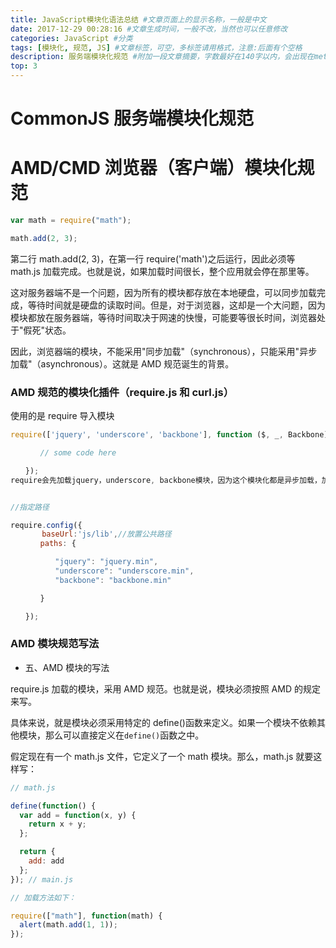 ```yaml
---
title: JavaScript模块化语法总结 #文章页面上的显示名称，一般是中文
date: 2017-12-29 00:28:16 #文章生成时间，一般不改，当然也可以任意修改
categories: JavaScript #分类
tags: [模块化, 规范, JS] #文章标签，可空，多标签请用格式，注意:后面有个空格
description: 服务端模块化规范 #附加一段文章摘要，字数最好在140字以内，会出现在meta的description里面
top: 3
---
```


# CommonJS 服务端模块化规范

# AMD/CMD 浏览器（客户端）模块化规范

```javascript
var math = require("math");

math.add(2, 3);
```

第二行 math.add(2, 3)，在第一行 require('math')之后运行，因此必须等 math.js 加载完成。也就是说，如果加载时间很长，整个应用就会停在那里等。

这对服务器端不是一个问题，因为所有的模块都存放在本地硬盘，可以同步加载完成，等待时间就是硬盘的读取时间。但是，对于浏览器，这却是一个大问题，因为模块都放在服务器端，等待时间取决于网速的快慢，可能要等很长时间，浏览器处于"假死"状态。

因此，浏览器端的模块，不能采用"同步加载"（synchronous），只能采用"异步加载"（asynchronous）。这就是 AMD 规范诞生的背景。

### AMD 规范的模块化插件（require.js 和 curl.js）

使用的是 require 导入模块

```javascript
require(['jquery', 'underscore', 'backbone'], function ($, _, Backbone){

　　　　// some code here

　　});
require会先加载jquery，underscore, backbone模块，因为这个模块化都是异步加载，加载完成后，在回调函数中调用这些模块的方法；


//指定路径

require.config({
       baseUrl:'js/lib',//放置公共路径
　　　　paths: {

　　　　　　"jquery": "jquery.min",
　　　　　　"underscore": "underscore.min",
　　　　　　"backbone": "backbone.min"

　　　　}

　　});
```

### AMD 模块规范写法

- 五、AMD 模块的写法

require.js 加载的模块，采用 AMD 规范。也就是说，模块必须按照 AMD 的规定来写。

具体来说，就是模块必须采用特定的 define()函数来定义。如果一个模块不依赖其他模块，那么可以直接定义在`define()`函数之中。

假定现在有一个 math.js 文件，它定义了一个 math 模块。那么，math.js 就要这样写：

```javascript
// math.js

define(function() {
  var add = function(x, y) {
    return x + y;
  };

  return {
    add: add
  };
}); // main.js

// 加载方法如下：

require(["math"], function(math) {
  alert(math.add(1, 1));
});
```
